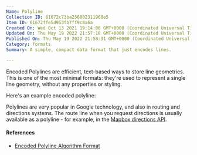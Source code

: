 ```yaml
---
Name: Polyline
Collection ID: 61672c73ba256802311968e5
Item ID: 61672ffe5d953fb7ff9c8a6a
Created On: Wed Oct 13 2021 19:14:06 GMT+0000 (Coordinated Universal Time)
Updated On: Thu May 19 2022 21:57:10 GMT+0000 (Coordinated Universal Time)
Published On: Thu May 19 2022 21:58:31 GMT+0000 (Coordinated Universal Time)
Category: formats
Summary: A simple, compact data format that just encodes lines.

---
```


Encoded Polylines are efficient, text-based ways to store line geometries. This is one of the most minimal formats: they're used to represent a single line geometry, without any properties or styling.

Here's an example encoded polyline:

Polylines are very popular in Google technology, and also in routing and directions systems. The route line when you request directions is usually available as a polyline - for example, in the [Mapbox directions API](https://docs.mapbox.com/api/navigation/directions/#retrieve-directions).

#### References

* [Encoded Polyline Algorithm Format](https://developers.google.com/maps/documentation/utilities/polylinealgorithm)
